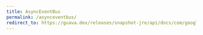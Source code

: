 ```yaml
---
title: AsyncEventBus
permalink: /asynceventbus/
redirect_to: https://guava.dev/releases/snapshot-jre/api/docs/com/google/common/eventbus/AsyncEventBus.html
---
```

